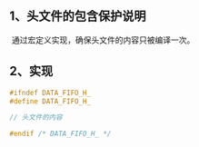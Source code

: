 ## 1、头文件的包含保护说明

​	通过宏定义实现，确保头文件的内容只被编译一次。

## 2、实现

```c
#ifndef DATA_FIFO_H_
#define DATA_FIFO_H_

// 头文件的内容

#endif /* DATA_FIFO_H_ */

```



